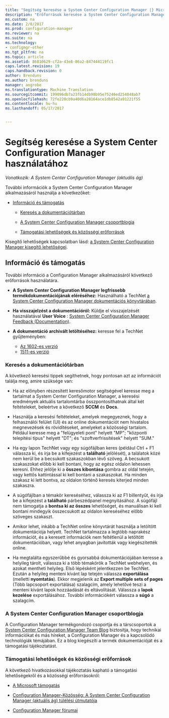 ```yaml
---
title: "Segítség keresése a System Center Configuration Manager |} Microsoft Docs"
description: "Erőforrások keresése a System Center Configuration Manager alkalmazásáról további információkat."
ms.custom: na
ms.date: 2/8/2017
ms.prod: configuration-manager
ms.reviewer: na
ms.suite: na
ms.technology:
- configmgr-other
ms.tgt_pltfrm: na
ms.topic: article
ms.assetid: 86810629-cf2a-43e8-86a2-847444119fc1
caps.latest.revision: 19
caps.handback.revision: 0
author: Brenduns
ms.author: brenduns
manager: angrobe
ms.translationtype: Machine Translation
ms.sourcegitcommit: 199096db7a23fb14db98b95e75246ed254848ab7
ms.openlocfilehash: 72fe220cb9a40d6a20164ace1db8542a91221f55
ms.contentlocale: hu-hu
ms.lasthandoff: 05/17/2017


---
```

# <a name="find-help-for-using-system-center-configuration-manager"></a>Segítség keresése a System Center Configuration Manager használatához

*Vonatkozik: A System Center Configuration Manager (aktuális ág)*

További információk a System Center Configuration Manager alkalmazásáról használja a következőket:  

-   [Információ és támogatás](#bkmk_Info)  

    -   [Keresés a dokumentációtárban](#BKMK_SearchTips)  

    -   [A System Center Configuration Manager csoportblogja](#BKMK_ProductGroupBlog)  
    -   [Támogatási lehetőségek és közösségi erőforrások](#BKMK_SupportOptions)

  Kisegítő lehetőségek kapcsolatban lásd: [a System Center Configuration Manager kisegítő lehetőségei](../../core/understand/accessibility-features.md).

##  <a name="bkmk_Info"></a> Információ és támogatás  
 További információ a Configuration Manager alkalmazásáról következő erőforrások használatára.  

-   **A System Center Configuration Manager legfrissebb termékdokumentációjának eléréséhez:** Használható a TechNet [a System Center Configuration Manager dokumentációs könyvtárában](http://go.microsoft.com/fwlink/p/?LinkId=691974).

-   **Ha visszajelzést a dokumentációról:** Küldje el visszajelzését használatával **User Voice** : [System Center Configuration Manager Feedback (Documentation)](https://configurationmanager.uservoice.com/forums/300492-ideas/category/112371-documentation).  

-   **A dokumentáció archivált letöltéséhez:** keresse fel a TechNet gyűjteményben:

    - [Az 1602-es verzió](https://gallery.technet.microsoft.com/documentation-for-system-ea90eaf1)
    - [1511-es verzió](https://gallery.technet.microsoft.com/documentation-for-system-ea90eaf1)

###  <a name="BKMK_SearchTips"></a> Keresés a dokumentációtárban  
 A következő keresési tippek segíthetnek, hogy pontosan azt az információt találja meg, amire szüksége van:  

-   Ha az előnyben részesített keresőmotor segítségével keresse meg a tartalmat a System Center Configuration Manager, a keresési eredmények aktuális tartalomtárba összpontosíthatnak által két feltételeket, beleértve a következő **SCCM** és **Docs**.

-   Használja a keresési feltételeket, amelyek megegyeznek, hogy a felhasználói felület (UI) és az online dokumentációt nem hivatalos megnevezések és rövidítéseket, amelyeket a közösségi tartalom. Például keresse meg a "felügyeleti pont" helyett "MP"; "központi telepítési típus" helyett "DT"; és "szoftverfrissítések" helyett "SUM."  

-   Ha egy lapon TechNet vagy egy súgófájlban keres (például Ctrl + F1 válassza ki, és írja be a kifejezést a **található** jelölését), a találatok közé nem kerül be a becsukott szakaszokban lévő szöveg. A becsukott szakaszokat előbb ki kell bontani, hogy az egész oldalon lehessen keresni. Ehhez jelölje ki a **összes kibontása** gombra az oldal tetején, vagy kettős kattintással ki kell bontani a szakaszokat. Ha minden szakasz ki lett bontva, az oldalon történő keresés kiterjed minden szakaszra.  

-   A súgófájlban a témakör kereséséhez, válassza ki az F1 billentyűt, és írja be a kifejezést a **található** párbeszédpanel megnyitásához. A súgófájl nem támogatja a **bontsa ki az összes** lehetőséget, és manuálisan ki kell bontani mindegyik összecsukott az oldalon kereséséhez előbb szöveges szakaszt.  

-   Amikor lehet, inkább a TechNet online könyvtárát használja a letöltött dokumentációja helyett. TechNet tartalmazza a legtöbb naprakész információt, és a keresett információk nem feltétlenül a letöltött dokumentációban, vagy lehet anyagban javították vagy kiegészítették online.  

-   Ha megtalálta egyszerűbbé és gyorsabbá dokumentációjában keresse a helyileg tárolt, válassza ki a több témakörök a TechNet webhelyen, és azokat mentheti helyileg. Első lépésként jelentkezzen be TechNet. Ezután a helyileg menteni kívánt lap tetején válassza **exportálása** (melletti **nyomtatás**). Ekkor megjelenik az **Export multiple sets of pages** (Több lapcsoport exportálása) szalagcím, amely lehetővé teszi a menteni kívánt lapok hozzáadását és eltávolítását. Válassza a **lapok kezelése** exportálásához. További információkért válassza a **súgó** a szalagcím.  

###  <a name="BKMK_ProductGroupBlog"></a> A System Center Configuration Manager csoportblogja  
 A Configuration Manager termékgondozó csoportja és a társcsoportok a [System Center Configuration Manager Team Blog](http://go.microsoft.com/fwlink/?LinkId=191941) biztosítja, hogy technikai információkat és más híreket, a Configuration Manager és a kapcsolódó technológiák témájában. Ez a blog kiegészíti a termék dokumentációját és a támogatási tájékoztatást.  

###  <a name="BKMK_SupportOptions"></a> Támogatási lehetőségek és közösségi erőforrások  
 A következő hivatkozásokkal tájékoztatás kapható a támogatási lehetőségekről és a közösségi erőforrásokról:  

-   [A Microsoft támogatás](http://go.microsoft.com/fwlink/?LinkId=243064)  

-   [Configuration Manager-Közösség: A System Center Configuration Manager (aktuális ág) túlélési útmutatója](http://social.technet.microsoft.com/wiki/contents/articles/33035.system-center-configuration-manager-current-branch-survival-guide.aspx )  

-   [Configuration Manager fórumai](https://social.technet.microsoft.com/Forums/en-US/home?category=ConfigMgrCB)  

